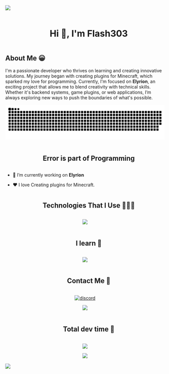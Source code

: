 <!-- Divider -->
<img src="https://user-images.githubusercontent.com/73097560/115834477-dbab4500-a447-11eb-908a-139a6edaec5c.gif">

<!-- Hello text -->
<div id="user-content-toc">
  <ul align="center">
    <summary><h1 style="display: inline-block">Hi 👋, I'm Flash303</h1></summary>
  </ul>
</div>

<!-- About Me -->
## About Me 😀
I'm a passionate developer who thrives on learning and creating innovative solutions. My journey began with creating plugins for Minecraft, which sparked my love for programming. Currently, I'm focused on <strong>Elyrion</strong>, an exciting project that allows me to blend creativity with technical skills.
Whether it's backend systems, game plugins, or web applications, I’m always exploring new ways to push the boundaries of what's possible.

<!-- Snake -->
<div align="center">
  <a href="https://raw.githubusercontent.com/1999AZZAR/1999AZZAR/readme/resources/grid-snake.svg/">
    <img src="https://raw.githubusercontent.com/1999AZZAR/1999AZZAR/readme/resources/grid-snake.svg" alt="snake">
  </a>
</div>


<!--h2 without bottom border-->
<div id="user-content-toc">
  <ul align="center">
    <summary><h2 style="display: inline-block">Error is part of Programming</h2></summary>
  </ul>
</div>


<!--Intro start-->
- 🔭 I’m currently working on **Elyrion**

- ❤️ I love Creating plugins for Minecraft.

<!--Intro end-->

<!-- Tech section -->
<div id="user-content-toc">
  <ul align="center">
    <summary><h2 style="display: inline-block">Technologies That I Use 👨🏻‍💻</h2></summary>
  </ul>
</div>

<!-- Tech icons -->
<p align="center">
  <!--<a href="https://skillicons.dev">
    <img src="https://skillicons.dev/icons?i=idea,github,java,mongodb,mysql,redis,docker,linux,ts,react,nodejs,js,html,css,git,materialui&perline=14" />
  </a>-->
  <a href="https://skillicons.dev">
    <img src="https://skillicons.dev/icons?i=java,mongodb,mysql,redis,ts,react,nodejs,js,html,css,materialui,idea,github,docker,linux,git&perline=11" />
  </a>
</p>

<!-- Lean section -->
<div id="user-content-toc">
  <ul align="center">
    <summary><h2 style="display: inline-block">I learn 💭</h2></summary>
  </ul>
</div>

<!-- Lean icons -->
<p align="center">
  <a href="https://skillicons.dev">
    <img src="https://skillicons.dev/icons?i=git,html,css,ts,react&perline=14" />
  </a>
</p>


<!-- Contact Me -->
<div id="user-content-toc">
  <ul align="center">
    <summary><h2 style="display: inline-block">Contact Me 🤝</h2></summary>
  </ul>
</div>

<p align="center">
  <a href="https://discordapp.com/users/541606357468446720" target="blank"><img align="center" src="https://user-images.githubusercontent.com/88904952/234982627-019fd336-6248-453c-9b05-97c13fd1d207.png" alt="discord" height="50" width="50" /></a>
</p>

<!-- Discord Status -->
<p align="center">
  <img src="https://discord.c99.nl/widget/theme-1/541606357468446720.png">
</p>

<!-- Dev time section -->
<div id="user-content-toc">
  <ul align="center">
    <summary><h2 style="display: inline-block">Total dev time 🤝</h2></summary>
  </ul>
</div>


<!-- Dev time -->
<div align=center>
  <a href="https://github-readme-stats.vercel.app/api/wakatime?username=@Flash303&theme=tokyonight&layout=compact&hide=AUTO_DETECTED" title="Go to Source">
      <img align="center" width=84% src="https://github-readme-stats.vercel.app/api/wakatime?username=@Flash303&theme=tokyonight&layout=compact&hide=AUTO_DETECTED" />
    </a>
</div>

<!--Visit count-->
<div align="center">

[![](https://visitcount.itsvg.in/api?id=Flash303&label=Profile%20Views&pretty=true)](https://visitcount.itsvg.in)
  
</div>

<!-- Divider -->
<img src="https://user-images.githubusercontent.com/73097560/115834477-dbab4500-a447-11eb-908a-139a6edaec5c.gif">
